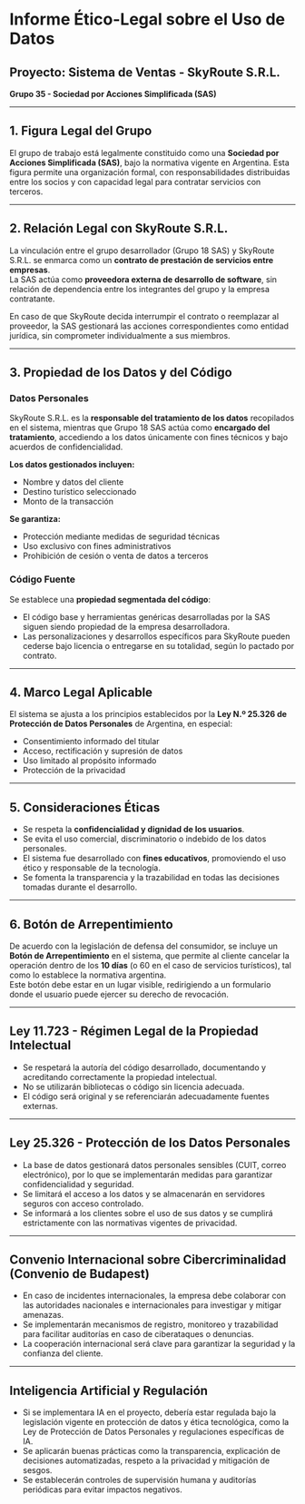 # Informe Ético-Legal sobre el Uso de Datos  
## Proyecto: Sistema de Ventas - SkyRoute S.R.L.  
**Grupo 35 - Sociedad por Acciones Simplificada (SAS)**  

---

## 1. Figura Legal del Grupo  
El grupo de trabajo está legalmente constituido como una **Sociedad por Acciones Simplificada (SAS)**, bajo la normativa vigente en Argentina. Esta figura permite una organización formal, con responsabilidades distribuidas entre los socios y con capacidad legal para contratar servicios con terceros.

---

## 2. Relación Legal con SkyRoute S.R.L.  
La vinculación entre el grupo desarrollador (Grupo 18 SAS) y SkyRoute S.R.L. se enmarca como un **contrato de prestación de servicios entre empresas**.  
La SAS actúa como **proveedora externa de desarrollo de software**, sin relación de dependencia entre los integrantes del grupo y la empresa contratante.

En caso de que SkyRoute decida interrumpir el contrato o reemplazar al proveedor, la SAS gestionará las acciones correspondientes como entidad jurídica, sin comprometer individualmente a sus miembros.

---

## 3. Propiedad de los Datos y del Código  

### Datos Personales  
SkyRoute S.R.L. es la **responsable del tratamiento de los datos** recopilados en el sistema, mientras que Grupo 18 SAS actúa como **encargado del tratamiento**, accediendo a los datos únicamente con fines técnicos y bajo acuerdos de confidencialidad.

**Los datos gestionados incluyen:**  
- Nombre y datos del cliente  
- Destino turístico seleccionado  
- Monto de la transacción  

**Se garantiza:**  
- Protección mediante medidas de seguridad técnicas  
- Uso exclusivo con fines administrativos  
- Prohibición de cesión o venta de datos a terceros  

### Código Fuente  
Se establece una **propiedad segmentada del código**:  
- El código base y herramientas genéricas desarrolladas por la SAS siguen siendo propiedad de la empresa desarrolladora.  
- Las personalizaciones y desarrollos específicos para SkyRoute pueden cederse bajo licencia o entregarse en su totalidad, según lo pactado por contrato.

---

## 4. Marco Legal Aplicable  
El sistema se ajusta a los principios establecidos por la **Ley N.º 25.326 de Protección de Datos Personales** de Argentina, en especial:  
- Consentimiento informado del titular  
- Acceso, rectificación y supresión de datos  
- Uso limitado al propósito informado  
- Protección de la privacidad  

---

## 5. Consideraciones Éticas  
- Se respeta la **confidencialidad y dignidad de los usuarios**.  
- Se evita el uso comercial, discriminatorio o indebido de los datos personales.  
- El sistema fue desarrollado con **fines educativos**, promoviendo el uso ético y responsable de la tecnología.  
- Se fomenta la transparencia y la trazabilidad en todas las decisiones tomadas durante el desarrollo.

---

## 6. Botón de Arrepentimiento  
De acuerdo con la legislación de defensa del consumidor, se incluye un **Botón de Arrepentimiento** en el sistema, que permite al cliente cancelar la operación dentro de los **10 días** (o 60 en el caso de servicios turísticos), tal como lo establece la normativa argentina.  
Este botón debe estar en un lugar visible, redirigiendo a un formulario donde el usuario puede ejercer su derecho de revocación.

---

## Ley 11.723 - Régimen Legal de la Propiedad Intelectual

- Se respetará la autoría del código desarrollado, documentando y acreditando correctamente la propiedad intelectual.
- No se utilizarán bibliotecas o código sin licencia adecuada.
- El código será original y se referenciarán adecuadamente fuentes externas.

---

## Ley 25.326 - Protección de los Datos Personales

- La base de datos gestionará datos personales sensibles (CUIT, correo electrónico), por lo que se implementarán medidas para garantizar confidencialidad y seguridad.
- Se limitará el acceso a los datos y se almacenarán en servidores seguros con acceso controlado.
- Se informará a los clientes sobre el uso de sus datos y se cumplirá estrictamente con las normativas vigentes de privacidad.

---

## Convenio Internacional sobre Cibercriminalidad (Convenio de Budapest)

- En caso de incidentes internacionales, la empresa debe colaborar con las autoridades nacionales e internacionales para investigar y mitigar amenazas.
- Se implementarán mecanismos de registro, monitoreo y trazabilidad para facilitar auditorías en caso de ciberataques o denuncias.
- La cooperación internacional será clave para garantizar la seguridad y la confianza del cliente.

---

## Inteligencia Artificial y Regulación

- Si se implementara IA en el proyecto, debería estar regulada bajo la legislación vigente en protección de datos y ética tecnológica, como la Ley de Protección de Datos Personales y regulaciones específicas de IA.
- Se aplicarán buenas prácticas como la transparencia, explicación de decisiones automatizadas, respeto a la privacidad y mitigación de sesgos.
- Se establecerán controles de supervisión humana y auditorías periódicas para evitar impactos negativos.
